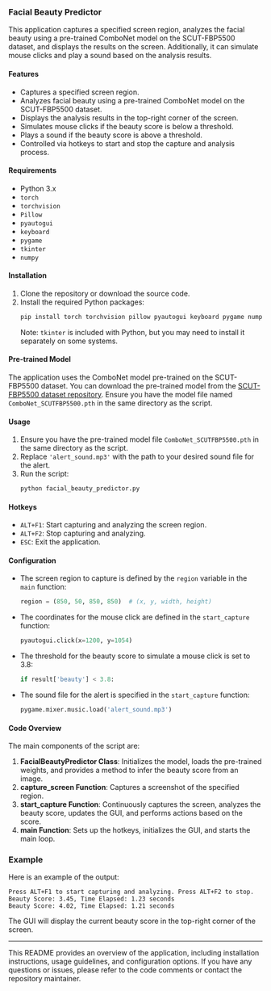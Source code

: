 ### Facial Beauty Predictor

This application captures a specified screen region, analyzes the facial beauty using a pre-trained ComboNet model on the SCUT-FBP5500 dataset, and displays the results on the screen. Additionally, it can simulate mouse clicks and play a sound based on the analysis results.

#### Features

- Captures a specified screen region.
- Analyzes facial beauty using a pre-trained ComboNet model on the SCUT-FBP5500 dataset.
- Displays the analysis results in the top-right corner of the screen.
- Simulates mouse clicks if the beauty score is below a threshold.
- Plays a sound if the beauty score is above a threshold.
- Controlled via hotkeys to start and stop the capture and analysis process.

#### Requirements

- Python 3.x
- `torch`
- `torchvision`
- `Pillow`
- `pyautogui`
- `keyboard`
- `pygame`
- `tkinter`
- `numpy`

#### Installation

1. Clone the repository or download the source code.
2. Install the required Python packages:
    ```sh
    pip install torch torchvision pillow pyautogui keyboard pygame numpy
    ```
    Note: `tkinter` is included with Python, but you may need to install it separately on some systems.

#### Pre-trained Model

The application uses the ComboNet model pre-trained on the SCUT-FBP5500 dataset. You can download the pre-trained model from the [SCUT-FBP5500 dataset repository](https://github.com/HCIILAB/SCUT-FBP5500-Database-Release). Ensure you have the model file named `ComboNet_SCUTFBP5500.pth` in the same directory as the script.

#### Usage

1. Ensure you have the pre-trained model file `ComboNet_SCUTFBP5500.pth` in the same directory as the script.
2. Replace `'alert_sound.mp3'` with the path to your desired sound file for the alert.
3. Run the script:
    ```sh
    python facial_beauty_predictor.py
    ```

#### Hotkeys

- `ALT+F1`: Start capturing and analyzing the screen region.
- `ALT+F2`: Stop capturing and analyzing.
- `ESC`: Exit the application.

#### Configuration

- The screen region to capture is defined by the `region` variable in the `main` function:
    ```python
    region = (850, 50, 850, 850)  # (x, y, width, height)
    ```
- The coordinates for the mouse click are defined in the `start_capture` function:
    ```python
    pyautogui.click(x=1200, y=1054)
    ```
- The threshold for the beauty score to simulate a mouse click is set to 3.8:
    ```python
    if result['beauty'] < 3.8:
    ```
- The sound file for the alert is specified in the `start_capture` function:
    ```python
    pygame.mixer.music.load('alert_sound.mp3')
    ```

#### Code Overview

The main components of the script are:

1. **FacialBeautyPredictor Class**: Initializes the model, loads the pre-trained weights, and provides a method to infer the beauty score from an image.
2. **capture_screen Function**: Captures a screenshot of the specified region.
3. **start_capture Function**: Continuously captures the screen, analyzes the beauty score, updates the GUI, and performs actions based on the score.
4. **main Function**: Sets up the hotkeys, initializes the GUI, and starts the main loop.

### Example

Here is an example of the output:

```
Press ALT+F1 to start capturing and analyzing. Press ALT+F2 to stop.
Beauty Score: 3.45, Time Elapsed: 1.23 seconds
Beauty Score: 4.02, Time Elapsed: 1.21 seconds
```

The GUI will display the current beauty score in the top-right corner of the screen.

---

This README provides an overview of the application, including installation instructions, usage guidelines, and configuration options. If you have any questions or issues, please refer to the code comments or contact the repository maintainer.